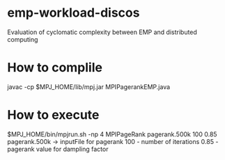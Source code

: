 # emp-workload-discos
Evaluation of cyclomatic complexity between EMP and distributed computing

# How to complile
javac -cp $MPJ_HOME/lib/mpj.jar MPIPagerankEMP.java

# How to execute
$MPJ_HOME/bin/mpjrun.sh -np 4 MPIPageRank pagerank.500k 100 0.85
pagerank.500k -> inputFile for pagerank
100 - number of iterations
0.85 - pagerank value for dampling factor
